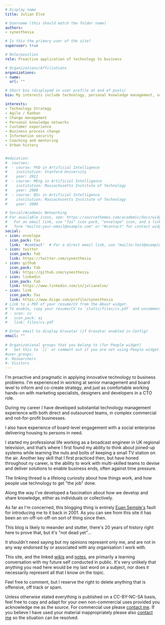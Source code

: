 ```yaml
---
# Display name
title: Julian Elve

# Username (this should match the folder name)
authors:
- synesthesia

# Is this the primary user of the site?
superuser: true

# Role/position
role: Proactive application of technology to business

# Organizations/Affiliations
organizations:
- name: 
  url: ""

# Short bio (displayed in user profile at end of posts)
bio: My interests include technology, personal knowledge management, social change

interests:
- Technology Strategy
- Agile / Kanban
- Change management
- Personal knowledge networks
- Customer experience
- Business process change 
- Information security 
- Coaching and mentoring
- Urban history


#education:
#  courses:
#  - course: PhD in Artificial Intelligence
#    institution: Stanford University
#    year: 2012
#  - course: MEng in Artificial Intelligence
#    institution: Massachusetts Institute of Technology
#    year: 2009
#  - course: BSc in Artificial Intelligence
#    institution: Massachusetts Institute of Technology
#    year: 2008

# Social/Academic Networking
# For available icons, see: https://sourcethemes.com/academic/docs/widgets/#icons
#   For an email link, use "fas" icon pack, "envelope" icon, and a link in the
#   form "mailto:your-email@example.com" or "#contact" for contact widget.
social:
- icon: envelope
  icon_pack: fas
  link: '#contact'  # For a direct email link, use "mailto:test@example.org".
- icon: twitter
  icon_pack: fab
  link: https://twitter.com/synesthesia
- icon: github
  icon_pack: fab
  link: https://github.com/synesthesia
- icon: linkedin
  icon_pack: fab
  link: https://www.linkedin.com/in/julianelve/
- icon: link
  icon_pack: fas
  link: https://www.diigo.com/profile/synesthesia
# Link to a PDF of your resume/CV from the About widget.
# To enable, copy your resume/CV to `static/files/cv.pdf` and uncomment the lines below.  
# - icon: cv
#   icon_pack: ai
#   link: files/cv.pdf

# Enter email to display Gravatar (if Gravatar enabled in Config)
email: ""
  
# Organizational groups that you belong to (for People widget)
#   Set this to `[]` or comment out if you are not using People widget.  
#user_groups:
#- Researchers
#- Visitors
---
```


I'm proactive and pragmatic in applying innovative technology to business problems. I'm experienced in working at senior management and board level to inform and co-create strategy, and just as comfortable working hands-on with marketing specialists, designers and developers in a CTO role.

During my career I have developed substantial technology management experience with both direct and outsourced teams, in complex commercial and not-for-profit businesses.

I also have experience of board-level engagement with a social enterprise delivering housing to persons in need.

I started my professional life working as a broadcast engineer in UK regional television, and that’s where I first found my ability to think about joined-up systems while learning the nuts and bolts of keeping a small TV station on the air. Another key skill that I first practiced then, but have honed throughout ny career, is the ability to work with multi-skilled teams to devise and deliver solutions to enable business ends, often against time pressure.

The linking thread is a lifelong curiosity about how things work, and how people use technology to get "the job" done.

Along the way I've developed a fascination about how we develop and share knowledge, either as individuals or collectively.

As far as I'm concerned, this blogging thing is entirely [Euan Semple's](http://euansemple.blog/) fault for introducing me to it back in 2001. As you can see from this site it has been an on-off-on-off-on sort of thing since then. 

This blog is likely to meander and stutter, there's 20 years of history right here to prove that, but it's "not dead yet"...

It shouldn't need saying but my opinions represent only me, and are not in any way endorsed by or associated with any organisation I work with. 

This site, and the linked [wikis](https://wiki.synesthesia.co.uk) and [notes](https://garden.synesthesia.co.uk), are primarily a learning conversation with my future self conducted in public. It's very unlikely that anything you read here would be my last word on a subject, nor does it necessarily represent all that I know on the topic. 

Feel free to comment, but I reserve the right to delete anything that is offensive, off track or spam.

Unless otherwise stated everything is published on a CC-BY-NC-SA basis, feel free to copy and adapt for your own non-commercial uses provided you acknowledge me as the source. For commercial use please [contact me](#contact). If you believe I have used your material inappropriately please also [contact me](#contact) so the situation can be resolved.
